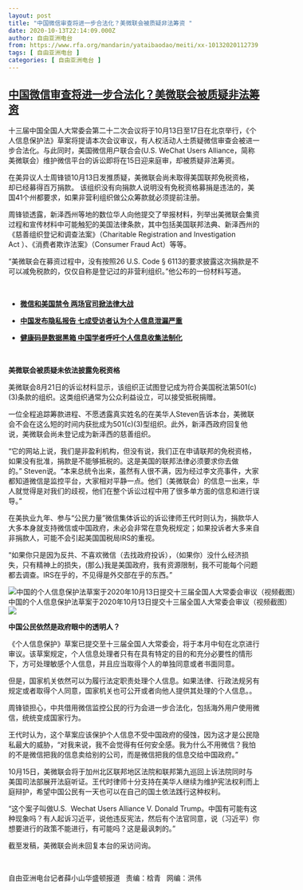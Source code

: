```yaml
---
layout: post
title: "中国微信审查将进一步合法化？美微联会被质疑非法筹资 "
date: 2020-10-13T22:14:09.000Z
author: 自由亚洲电台
from: https://www.rfa.org/mandarin/yataibaodao/meiti/xx-10132020112739.html
tags: [ 自由亚洲电台 ]
categories: [ 自由亚洲电台 ]
---
```

<!--1602627249000-->
[中国微信审查将进一步合法化？美微联会被质疑非法筹资](https://www.rfa.org/mandarin/yataibaodao/meiti/xx-10132020112739.html)
------

<div>
<p>十三届中国全国人大常委会第二十二次会议将于10月13日至17日在北京举行，《个人信息保护法》草案将提请本次会议审议，有人权活动人士质疑微信审查会被进一步合法化。与此同时，美国微信用户联合会(U.S. WeChat Users Alliance，简称美微联会）维护微信平台的诉讼即将在15日迎来庭审，却被质疑非法筹资。</p><p>在美异议人士周锋锁10月13日发推质疑，美微联会尚未取得美国联邦免税资格，却已经募得百万捐款。 该组织没有向捐款人说明没有免税资格募捐是违法的，美国41个州都要求，如果非营利组织做公众筹款就必须提前注册。</p><p>周锋锁透露，新泽西州等地的数位华人向他提交了举报材料，列举出美微联会集资过程和宣传材料中可能触犯的美国法律条款，其中包括美国联邦法典、新泽西州的《慈善组织登记和调查法案》（Charitable Registration and Investigation Act ）、《消费者欺诈法案》（Consumer Fraud Act）等等。</p><p>“美微联会在募资过程中，没有按照26 U.S. Code § 6113的要求披露这次捐款是不可以减免税款的，仅仅自称是登记过的非营利组织。”他公布的一份材料写道。</p><p> </p><ul><li><b><a class="external-link" href="http://www.rfa.org/mandarin/yataibaodao/meiti/xx-10122020102513.html">微信和美国禁令 两场官司掀法律大战</a></b></li></ul><ul><li><b><a class="external-link" href="http://www.rfa.org/mandarin/yataibaodao/meiti/yf1-11242016104202.html">中国发布隐私报告 七成受访者认为个人信息泄漏严重</a></b></li></ul><ul><li><b><a class="external-link" href="http://www.rfa.org/mandarin/Xinwen/7-07162020120757.html">健康码是数据黑箱 中国学者呼吁个人信息收集法制化</a></b></li></ul><p> </p><p><b>美微联会被质疑未依法披露免税资格</b></p><p>美微联会8月21日的诉讼材料显示，该组织正试图登记成为符合美国税法第501(c)(3)条款的组织。这类组织通常为公众利益设立，可以接受抵税捐赠。</p><p>一位全程追踪筹款进程、不愿透露真实姓名的在美华人Steven告诉本台，美微联会不会在这么短的时间内获批成为501(c)(3)型组织。此外，新泽西政府回复他说，美微联会尚未登记成为新泽西的慈善组织。</p><p>“它的网站上说，我们是非盈利机构，但没有说，我们正在申请联邦的免税资格，如果没有批准，捐款是不能够抵税的。这是美国的联邦法律必须要求你去做的。” Steven说。“本来总统令出来，虽然有人很不满，因为经过李文亮事件，大家都知道微信是监控平台，大家相对平静一点。他们（美微联会）的信息一出来，华人就觉得是对我们的歧视，他们在整个诉讼过程中用了很多单方面的信息和进行误导。”</p><p>在美执业九年、参与“公民力量”微信集体诉讼的诉讼律师王代时则认为，捐款华人大多本身就支持微信或中国政府，未必会非常在意免税规定；如果投诉者大多来自非捐款人，可能不会引起美国国税局IRS的重视。</p><p>“如果你只是因为反共、不喜欢微信（去找政府投诉），（如果你）没什么经济损失，只有精神上的损失，(那么)我是美国政府，我有资源限制，我不可能每个问题都去调查。IRS在乎的，不见得是外交部在乎的东西。”</p><p><div class="image-inline captioned" style="width:622px;"><div style="width:622px;"><img alt="中国的个人信息保护法草案于2020年10月13日提交十三届全国人大常委会审议（视频截图）" src="https://www.rfa.org/mandarin/yataibaodao/meiti/xx-10132020112739.html/xx1013.jpg" title="中国的个人信息保护法草案于2020年10月13日提交十三届全国人大常委会审议（视频截图）"/></div><div class="image-caption"><span style="width:622px;">中国的个人信息保护法草案于2020年10月13日提交十三届全国人大常委会审议（视频截图）</span><span class="copyright"> </span></div><div id="zoomattribute"><a class="single_image" href="/mandarin/yataibaodao/meiti/xx-10132020112739.html/xx1013.jpg" title="中国的个人信息保护法草案于2020年10月13日提交十三届全国人大常委会审议（视频截图）"><img src="/rfa_resources/graphics/icon-zoom.png"/></a></div></div></p><p><b>中国公民依然是政府眼中的透明人？</b></p><p>《个人信息保护》草案已提交至十三届全国人大常委会，将于本月中旬在北京进行审议。该草案规定，个人信息处理者只有在具有特定的目的和充分必要性的情形下，方可处理敏感个人信息，并且应当取得个人的单独同意或者书面同意。</p><p>但是，国家机关依然可以为履行法定职责处理个人信息。如果法律、行政法规另有规定或者取得个人同意，国家机关也可公开或者向他人提供其处理的个人信息。。</p><p>周锋锁担心，中共借用微信监控公民的行为会进一步合法化，包括海外用户使用微信，统统变成国家行为。</p><p>王代时认为，这个草案应该保护个人信息不受中国政府的侵蚀，因为这才是公民隐私最大的威胁，“对我来说，我不会觉得有任何安全感。我为什么不用微信？我怕的不是微信把我的信息卖给别的公司，而是微信把我的信息交给中国政府。”</p><p>10月15日，美微联会将于加州北区联邦地区法院和联邦第九巡回上诉法院同时与美国司法部展开法庭听证。王代时律师十分支持在美华人继续为维护宪法权利而上庭辩护，希望中国公民有一天也可以在自己的国土依法践行这种权利。</p><p>“这个案子叫做U.S.  Wechat Users Alliance V. Donald Trump。中国有可能有这种现象吗？有人起诉习近平，说他违反宪法，然后有个法官同意，说（习近平）你想要进行的政策不能进行，有可能吗？这是最讽刺的。”</p><p>截至发稿，美微联会尚未回复本台的采访问询。</p><p> </p><p>自由亚洲电台记者薛小山华盛顿报道   责编：梒青   网编：洪伟</p>
</div>
